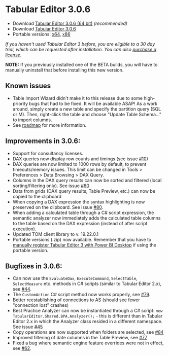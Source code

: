 ﻿# Tabular Editor 3.0.6

- Download [Tabular Editor 3.0.6 (64 bit)](https://cdn.tabulareditor.com/files/TabularEditor.3.0.6.x64.msi) *(recommended)*
- Download [Tabular Editor 3.0.6](https://cdn.tabulareditor.com/files/TabularEditor.3.0.6.x86.msi)
- Portable versions: [x64](https://cdn.tabulareditor.com/files/TabularEditor.3.0.6.x64.zip), [x86](https://cdn.tabulareditor.com/files/TabularEditor.3.0.6.x86.zip)

*If you haven't used Tabular Editor 3 before, you are eligible to a 30 day trial, which can be requested after installation. You can also [purchase a license](https://tabulareditor.com/#licensing).*

**NOTE:** If you previously installed one of the BETA builds, you will have to manually uninstall that before installing this new version.

## Known issues

- Table Import Wizard didn't make it to this release due to some high-priority bugs that had to be fixed. It will be available ASAP! As a work around, simply create a new table and specify the partition query (SQL or M). Then, right-click the table and choose "Update Table Schema..." to import columns.
- See [roadmap](https://github.com/TabularEditor/TabularEditor3/issues/12) for more information.

## Improvements in 3.0.6:

- Support for consultancy licenses. 
- DAX queries now display row counts and timings (see issue [#10](https://github.com/TabularEditor/TabularEditor3/issues/10))
- DAX queries are now limited to 1000 rows by default, to prevent timeouts/memory issues. This limit can be changed in Tools > Preferences > Data Browsing > DAX Query.
- Columns in the DAX query results can now be sorted and filtered (local sorting/filtering only). See issue [#60](https://github.com/TabularEditor/TabularEditor3/issues/60)
- Data from grids (DAX query results, Table Preview, etc.) can now be copied to the clipboard
- When copying a DAX expression the syntax highlighting is now preserved on the clipboard. See issue [#80](https://github.com/TabularEditor/TabularEditor3/issues/80).
- When adding a calculated table through a C# script expression, the semantic analyzer now immediately adds the calculated table columns to the table based on the DAX expression (instead of after script execution).
- Updated TOM client library to v. 19.22.0.1
- Portable versions (.zip) now available. Remember that you have to [manually register Tabular Editor 3 with Power BI Desktop](https://docs.microsoft.com/en-us/power-bi/transform-model/desktop-external-tools#registering-external-tools) if using the portable version.

## Bugfixes in 3.0.6:

- Can now use the `EvaluateDax`, `ExecuteCommand`, `SelectTable`, `SelectMeasure` etc. methods in C# scripts (similar to Tabular Editor 2.x), see [#44](https://github.com/TabularEditor/TabularEditor3/issues/44).
- The `CustomAction` C# script method now works properly, see [#79](https://github.com/TabularEditor/TabularEditor3/issues/79).
- Better reestablishing of connections to AS (should see fewer "connection lost" crashes)
- Best Practice Analyzer can now be instantiated through a C# script: `new TabularEditor.Shared.BPA.Analyzer();` - this is different than in Tabular Editor 2.x in which the Analyzer class resided in a different namespace. See issue [#45](https://github.com/TabularEditor/TabularEditor3/issues/45)
- Copy operations are now supported when folders are selected, see [#84](https://github.com/TabularEditor/TabularEditor3/issues/84)
- Improved filtering of date columns in the Table Preview, see [#77](https://github.com/TabularEditor/TabularEditor3/issues/77)
- Fixed a bug where semantic engine feature overrides were not in effect, see [#62](https://github.com/TabularEditor/TabularEditor3/issues/62).
